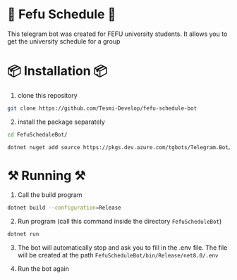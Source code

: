 # 📒 Fefu Schedule 📒

This telegram bot was created for FEFU university students. It allows you to get the university schedule for a group

# 📦 Installation 📦
1) clone this repository

```bash
git clone https://github.com/Tesmi-Develop/fefu-schedule-bot
```

2) install the package separately

```bash
cd FefuScheduleBot/

dotnet nuget add source https://pkgs.dev.azure.com/tgbots/Telegram.Bot/_packaging/release/nuget/v3/index.json -n Telegram.Bot
```

# ⚒️ Running ⚒️
1) Сall the build program

```bash
dotnet build --configuration=Release
```

2) Run program (call this command inside the directory ``FefuScheduleBot``)

```bash
dotnet run
```

3) The bot will automatically stop and ask you to fill in the .env file. The file will be created at the path ``FefuScheduleBot/bin/Release/net8.0/.env``

4) Run the bot again